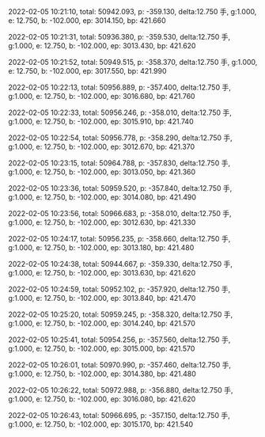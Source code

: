 2022-02-05 10:21:10, total: 50942.093, p: -359.130, delta:12.750 手, g:1.000, e: 12.750, b: -102.000, ep: 3014.150, bp: 421.660

2022-02-05 10:21:31, total: 50936.380, p: -359.530, delta:12.750 手, g:1.000, e: 12.750, b: -102.000, ep: 3013.430, bp: 421.620

2022-02-05 10:21:52, total: 50949.515, p: -358.370, delta:12.750 手, g:1.000, e: 12.750, b: -102.000, ep: 3017.550, bp: 421.990

2022-02-05 10:22:13, total: 50956.889, p: -357.400, delta:12.750 手, g:1.000, e: 12.750, b: -102.000, ep: 3016.680, bp: 421.760

2022-02-05 10:22:33, total: 50956.246, p: -358.010, delta:12.750 手, g:1.000, e: 12.750, b: -102.000, ep: 3015.910, bp: 421.740

2022-02-05 10:22:54, total: 50956.778, p: -358.290, delta:12.750 手, g:1.000, e: 12.750, b: -102.000, ep: 3012.670, bp: 421.370

2022-02-05 10:23:15, total: 50964.788, p: -357.830, delta:12.750 手, g:1.000, e: 12.750, b: -102.000, ep: 3013.050, bp: 421.360

2022-02-05 10:23:36, total: 50959.520, p: -357.840, delta:12.750 手, g:1.000, e: 12.750, b: -102.000, ep: 3014.080, bp: 421.490

2022-02-05 10:23:56, total: 50966.683, p: -358.010, delta:12.750 手, g:1.000, e: 12.750, b: -102.000, ep: 3012.630, bp: 421.330

2022-02-05 10:24:17, total: 50956.235, p: -358.660, delta:12.750 手, g:1.000, e: 12.750, b: -102.000, ep: 3013.180, bp: 421.480

2022-02-05 10:24:38, total: 50944.667, p: -359.330, delta:12.750 手, g:1.000, e: 12.750, b: -102.000, ep: 3013.630, bp: 421.620

2022-02-05 10:24:59, total: 50952.102, p: -357.920, delta:12.750 手, g:1.000, e: 12.750, b: -102.000, ep: 3013.840, bp: 421.470

2022-02-05 10:25:20, total: 50959.245, p: -358.320, delta:12.750 手, g:1.000, e: 12.750, b: -102.000, ep: 3014.240, bp: 421.570

2022-02-05 10:25:41, total: 50954.256, p: -357.560, delta:12.750 手, g:1.000, e: 12.750, b: -102.000, ep: 3015.000, bp: 421.570

2022-02-05 10:26:01, total: 50970.990, p: -357.460, delta:12.750 手, g:1.000, e: 12.750, b: -102.000, ep: 3014.380, bp: 421.480

2022-02-05 10:26:22, total: 50972.988, p: -356.880, delta:12.750 手, g:1.000, e: 12.750, b: -102.000, ep: 3016.080, bp: 421.620

2022-02-05 10:26:43, total: 50966.695, p: -357.150, delta:12.750 手, g:1.000, e: 12.750, b: -102.000, ep: 3015.170, bp: 421.540